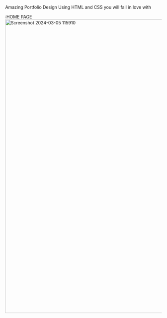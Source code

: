  Amazing Portfolio Design Using HTML and CSS you will fall in love with

 :HOME PAGE
 <img width="944" alt="Screenshot 2024-03-05 115910" src="https://github.com/tanishashah-0607/Portfolio/assets/123662398/ac68573b-2817-4f72-b148-f886b866d008">
